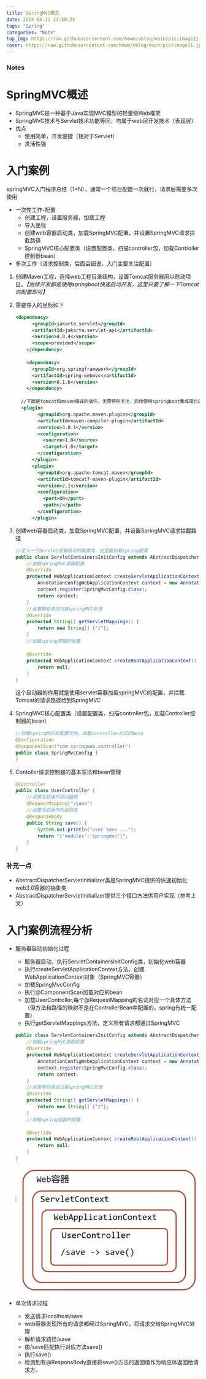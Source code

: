 ```yaml
---
title: SpringMVC概念
date: 2024-06-21 23:58:25
tags: "Spring"
categories: "Note"
top_img: https://raw.githubusercontent.com/hmwm/vblog/main/pic/image21.jpg
cover: https://raw.githubusercontent.com/hmwm/vblog/main/pic/image21.jpg
---
```

### Notes

# SpringMVC概述

- SpringMVC是一种基于Java实现MVC模型的轻量级Web框架
- SpringMVC技术与Servlet技术功能等同，均属于web层开发技术（表现层）
- 优点
    - 使用简单，开发便捷（相对于Servlet）
    - 灵活性强

# 入门案例

springMVC入门程序总结（1+N），通常一个项目配置一次就行，请求层需要多次使用

- 一次性工作-配置
    - 创建工程，设置服务器，加载工程
    - 导入坐标
    - 创建web容器启动类，加载SpringMVC配置，并设置SpringMVC请求拦截路径
    - SpringMVC核心配置类（设置配置类，扫描controller包，加载Controller控制器bean）
- 多次工作（请求控制类，后面会细说，入门主要关注配置）
1. 创建Maven工程，选择web工程目录结构，设置Tomcat服务器用以启动项目。*【后续开发都是使用springboot快速启动开发，这里只要了解一下Tomcat的配置即可】*
2. 需要导入的坐标如下
    
    ```xml
    <dependency>
          <groupId>jakarta.servlet</groupId>
          <artifactId>jakarta.servlet-api</artifactId>
          <version>4.0.4</version>
          <scope>provided</scope>
        </dependency>
    
        <dependency>
          <groupId>org.springframework</groupId>
          <artifactId>spring-webmvc</artifactId>
          <version>6.1.6</version>
        </dependency>
        
      //下面是tomcat和maven编译的插件，无需特别关注，后续使用springboot集成简化的这些配置
      <plugin>
            <groupId>org.apache.maven.plugins</groupId>
            <artifactId>maven-compiler-plugin</artifactId>
            <version>3.8.1</version>
            <configuration>
              <source>1.8</source>
              <target>1.8</target>
            </configuration>
          </plugin>
          <plugin>
            <groupId>org.apache.tomcat.maven</groupId>
            <artifactId>tomcat7-maven-plugin</artifactId>
            <version>2.1</version>
            <configuration>
              <port>80</port>
              <path>/</path>
            </configuration>
          </plugin>
    ```
    
3. 创建web容器启动类，加载SpringMVC配置，并设置SpringMVC请求拦截路径
    
    ```java
    //定义一个Servlet容器启动的配置类，在里面加载spring配置
    public class ServletContainersInitConfig extends AbstractDispatcherServletInitializer {
        //加载springMVC容器配置
        @Override
        protected WebApplicationContext createServletApplicationContext() {
            AnnotationConfigWebApplicationContext context = new AnnotationConfigWebApplicationContext();
            context.register(SpringMvcConfig.class);
            return context;
        }
        //设置哪些请求归属springMVC处理
        @Override
        protected String[] getServletMappings() {
            return new String[] {"/"};
        }
        //加载spring容器的配置
    
        @Override
        protected WebApplicationContext createRootApplicationContext() {
            return null;
        }
    }
    ```
    
    这个启动器的作用就是使用servlet容器加载springMVC的配置，并拦截Tomcat的请求路径给到SpringMVC
    
4. SpringMVC核心配置类（设置配置类，扫描controller包，加载Controller控制器的bean）
    
    ```java
    //创建springMVC的配置文件，加载controller对应的bean
    @Configuration
    @ComponentScan("com.springweb.controller")
    public class SpringMvcConfig {
    }
    ```
    
5. Contoller请求控制器的基本写法和bean管理
    
    ```java
    @Controller
    public class UserController {
        //设置当前操作访问路径
        @RequestMapping("/save")
        //设置当前操作的返回值
        @ResponseBody
        public String save() {
            System.out.println("user save ...");
            return "{'modules':'springmvc'}";
        }
    }
    ```
    

### 补充一点

- AbstractDispatcherServletInitializer类是SpringMVC提供的快速初始化web3.0容器的抽象类
- AbstractDispatcherServletInitializer提供三个接口方法供用户实现（参考上文）

# 入门案例流程分析

- 服务器启动初始化过程
    - 服务器启动，执行ServletContainersInitConfig类，初始化web容器
    - 执行createServletApplicationContext方法，创建WebApplicationContext对象（SpringMVC容器）
    - 加载SpringMvcConfig
    - 执行@ComponentScan加载对应的bean
    - 加载UserController,每个@RequestMapping的名词对应一个具体方法（但方法和路径的映射不是在ControllerBean中配置的，spring有统一配置）
    - 执行getServletMappings方法，定义所有请求都通过SpringMVC
    
    ```java
    public class ServletContainersInitConfig extends AbstractDispatcherServletInitializer {
        //加载springMVC容器配置
        @Override
        protected WebApplicationContext createServletApplicationContext() {
            AnnotationConfigWebApplicationContext context = new AnnotationConfigWebApplicationContext();
            context.register(SpringMvcConfig.class);
            return context;
        }
        //设置哪些请求归属springMVC处理
        @Override
        protected String[] getServletMappings() {
            return new String[] {"/"};
        }
        //加载spring容器的配置
    
        @Override
        protected WebApplicationContext createRootApplicationContext() {
            return null;
        }
    }
    ```
    
    ![Untitled](https://raw.githubusercontent.com/hmwm/vblog/main/pic/mvc.png)
    
- 单次请求过程
    - 发送请求localhost/save
    - web容器发现所有的请求都经过SpringMVC，将请求交给SpringMVC处理
    - 解析请求路径/save
    - 由/save匹配执行对应方法save()
    - 执行save()
    - 检测到有@ResponsBody直接将save()方法的返回值作为响应体返回给请求方。